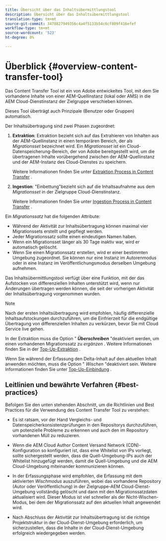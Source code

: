 ```yaml
---
title: Übersicht über das Inhaltsübermittlungstool
description: Übersicht über das Inhaltsübermittlungstool
translation-type: tm+mt
source-git-commit: 3478827949356c4a4f5133b54c6cf809f416efef
workflow-type: tm+mt
source-wordcount: '523'
ht-degree: 0%

---
```



# Überblick {#overview-content-transfer-tool}

Das Content Transfer Tool ist ein von Adobe entwickeltes Tool, mit dem Sie vorhandene Inhalte von einer AEM-Quellinstanz (lokal oder AMS) in die AEM Cloud-Dienstinstanz der Zielgruppe verschieben können.

Dieses Tool überträgt auch Prinzipale (Benutzer oder Gruppen) automatisch.

Der Inhaltsübertragung sind zwei Phasen zugeordnet:

1. **Extraktion**:  Extraktion bezieht sich auf das Extrahieren von Inhalten aus der AEM-Quellinstanz in einen temporären Bereich, der als *Migrationsset* bezeichnet wird. Ein *Migrationsset* ist ein Cloud-Datenspeicherung-Bereich, der von Adobe bereitgestellt wird, um die übertragenen Inhalte vorübergehend zwischen der AEM-Quellinstanz und der AEM-Instanz des Cloud-Dienstes zu speichern.

   Weitere Informationen finden Sie unter [Extraktion Process in Content Transfer](/help/move-to-cloud-service/content-transfer-tool/using-content-transfer-tool.md#extraction-process) .

2. **Ingestion**: &quot;Einbettung&quot;bezieht sich auf die Inhaltsaufnahme aus dem *Migrationsset* in der Zielgruppe Cloud-Dienstinstanz.

   Weitere Informationen finden Sie unter [Ingestion Process in Content Transfer](/help/move-to-cloud-service/content-transfer-tool/using-content-transfer-tool.md#ingestion-process) .

Ein *Migrationssatz* hat die folgenden Attribute:

* Während der Aktivität zur Inhaltsübertragung können maximal vier Migrationssets erstellt und gepflegt werden.
* Jeder Migrationssatz sollte einen eindeutigen Namen haben.
* Wenn ein Migrationsset länger als 30 Tage inaktiv war, wird er automatisch gelöscht.
* Wenn Sie einen Migrationssatz erstellen, wird er einer bestimmten Umgebung zugeordnet. Sie können nur eine Instanz im Autorenmodus oder in eine Instanz im Veröffentlichungsmodus derselben Umgebung aufnehmen.

Das Inhaltsübermittlungstool verfügt über eine Funktion, mit der das Aufstocken von differenziellen Inhalten unterstützt wird, wenn nur Änderungen übertragen werden können, die seit der vorherigen Aktivität der Inhaltsübertragung vorgenommen wurden.

>[!NOTE]
> Nach der ersten Inhaltsübertragung wird empfohlen, häufig differenzielle Inhaltsaufstockungen durchzuführen, um die Einfrierzeit für die endgültige Übertragung von differenziellen Inhalten zu verkürzen, bevor Sie mit Cloud Service live gehen.

In der Extraktion muss die Option &quot; ***Überschreiben*** &quot;deaktiviert werden, um einen vorhandenen Migrationssatz zu *ergänzen* . Weitere Informationen finden Sie in der [Top-Up-Extraktion](/help/move-to-cloud-service/content-transfer-tool/using-content-transfer-tool.md#top-up-extraction-process) .

Wenn Sie während der Erfassung den Delta-Inhalt auf den aktuellen Inhalt anwenden möchten, muss die Option &quot; *Wischen* &quot;deaktiviert sein. Weitere Informationen finden Sie unter [Top-Up-Einbindung](/help/move-to-cloud-service/content-transfer-tool/using-content-transfer-tool.md#top-up-ingestion-process) .


## Leitlinien und bewährte Verfahren {#best-practices}

Befolgen Sie den unten stehenden Abschnitt, um die Richtlinien und Best Practices für die Verwendung des Content Transfer Tool zu verstehen:

* Es ist ratsam, vor der Hand Vergleichs- und Datenspeicherkonsistenzprüfungen in den Repositorys durchzuführen, um potenzielle Probleme zu erkennen und auch den im Repository vorhandenen Müll zu reduzieren.

* Wenn die AEM Cloud Author Content Versand Network (CDN)-Konfiguration so konfiguriert ist, dass eine Whitelist von IPs vorliegt, sollte sichergestellt werden, dass die Quell-Umgebung-IPs auch der Whitelist hinzugefügt werden, damit die Quell-Umgebung und die AEM Cloud-Umgebung miteinander kommunizieren können.

* In der Erfassungsphase wird empfohlen, die Erfassung mit dem aktivierten *Wischmodus* auszuführen, wobei das vorhandene Repository (Autor oder Veröffentlichung) in der Zielgruppe-AEM Cloud-Dienst-Umgebung vollständig gelöscht und dann mit den Migrationssatzdaten aktualisiert wird. Dieser Modus ist viel schneller als der Nicht-Wischen-Modus, bei dem der Migrationssatz auf den aktuellen Inhalt angewendet wird.

* Nach Abschluss der Aktivität zur Inhaltsübertragung ist die richtige Projektstruktur in der Cloud-Dienst-Umgebung erforderlich, um sicherzustellen, dass die Inhalte in der Cloud-Dienst-Umgebung erfolgreich wiedergegeben werden.